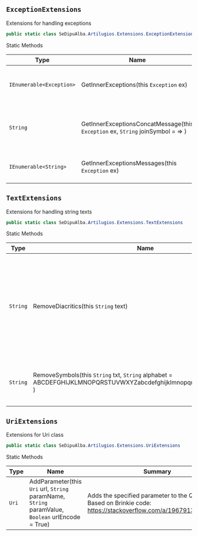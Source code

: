 ## `ExceptionExtensions`

Extensions for handling exceptions
```csharp
public static class SeDipuAlba.Artilugios.Extensions.ExceptionExtensions

```

Static Methods

| Type | Name | Summary | 
| --- | --- | --- | 
| `IEnumerable<Exception>` | GetInnerExceptions(this `Exception` ex) | Returns all internal exceptions of an exception in a list | 
| `String` | GetInnerExceptionsConcatMessage(this `Exception` ex, `String` joinSymbol =  => ) | Returns exception messages concatenated with a symbol | 
| `IEnumerable<String>` | GetInnerExceptionsMessages(this `Exception` ex) | Returns exception messages in a list | 


## `TextExtensions`

Extensions for handling string texts
```csharp
public static class SeDipuAlba.Artilugios.Extensions.TextExtensions

```

Static Methods

| Type | Name | Summary | 
| --- | --- | --- | 
| `String` | RemoveDiacritics(this `String` text) | Removes diacritics from texts. Example: "En España está un pingüino" becomes "En Espana esta un pinguino" | 
| `String` | RemoveSymbols(this `String` txt, `String` alphabet = ABCDEFGHIJKLMNOPQRSTUVWXYZabcdefghijklmnopqrstuvwxyz0123456789 ) | Devuelve sólo los caracteres indicados en el alfabeto | 


## `UriExtensions`

Extensions for Uri class
```csharp
public static class SeDipuAlba.Artilugios.Extensions.UriExtensions

```

Static Methods

| Type | Name | Summary | 
| --- | --- | --- | 
| `Uri` | AddParameter(this `Uri` url, `String` paramName, `String` paramValue, `Boolean` urlEncode = True) | Adds the specified parameter to the Query String.  Based on Brinkie code: https://stackoverflow.com/a/19679135/2126607 | 



